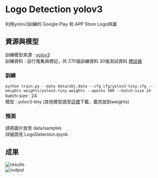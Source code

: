 # Logo Detection yolov3
利用yolov3訓練的 Google Play 和 APP Store Logo辨識

## 資源與模型
訓練模型來源 : [yolov3](https://github.com/ultralytics/yolov3)  
訓練資料 : 自行蒐集與標記，共 270張訓練資料 30張測試資料 [標註器](https://github.com/developer0hye/Yolo_Label)  

### 訓練
```python train.py --data data/obj.data --cfg cfg/yolov3-tiny.cfg --weights weights/yolov3-tiny.weights --epochs 500 --batch-size 24```  
batch-size : 24  
模型 : yolov3-tiny (其他模型請至[這裡](https://drive.google.com/drive/folders/1LezFG5g3BCW6iYaV89B2i64cqEUZD7e0)下載，載完放到weights)  

### 預測
請將圖片放至 data/samples  
詳細請見 LogoDetection.ipynb  

## 成果
![results](results.png)  
![output](output/20191009-43.png)  
